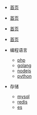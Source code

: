 * [首页](README.md)
* [首页](README.md)
* [首页](README.md)
* [首页](README.md)

* 编程语言

  * [php](backend/php.md)
  * [golang](backend/golang.md)
  * [nodejs](backend/nodejs.md)
  * [python](backend/python.md)


* 存储
  
  * [mysql](storage/mysql.md)
  * [redis](storage/redis.md)
  * [es](storage/elasticsearch.md)
<!-- 

* 系统服务
  * [linux](system/linux.md)
  * [nginx](system/nginx.md)
  * [docker](system/docker.md)


* web3
  * [solidity](web3/solidity.md)


* 其他
  * [工具](other/tools.md) -->